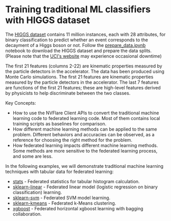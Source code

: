 
# Training traditional ML classifiers with HIGGS dataset

The [HIGGS dataset](https://mlphysics.ics.uci.edu/data/higgs/) contains 11 million instances, each with 28 attributes, for binary classification to predict whether an event corresponds to the decayment of a Higgs boson or not. Follow the [prepare_data.ipynb](prepare_data.ipynb) notebook to download the HIGGS dataset and prepare the data splits.
(Please note that the [UCI's website](https://mlphysics.ics.uci.edu/data/higgs/) may experience occasional downtime)

The first 21 features (columns 2-22) are kinematic properties measured by the particle detectors in the accelerator. 
The data has been produced using Monte Carlo simulations. The first 21 features are kinematic properties measured by the particle detectors in the accelerator. The last 7 features are functions of the first 21 features; these are high-level features derived by physicists to help discriminate between the two classes.

Key Concepts:
* How to use the NVFlare Client APIs to convert the traditional machine learning code to federated learning code. Most of them contains local training scripts as baselines for comparison.
* How different machine learning methods can be applied to the same problem. Different behaviors and accuracies can be observed, as a reference for choosing the right method for the problem.
* How federated learning impacts different machine learning methods. Some methods are more sensitive to the federated learning process, and some are less.

In the following examples, we will demonstrate traditional machine learning techniques with tabular data for federated learning:

* [stats](stats) - Federated statistics for tabular histogram calculation.
* [sklearn-linear](sklearn-linear) - Federated linear model (logistic regression on binary classification) learning.
* [sklearn-svm](sklearn-svm) - Federated SVM model learning.
* [sklearn-kmeans](sklearn-kmeans) - Federated k-Means clustering.
* [xgboost](xgboost) - Federated horizontal xgboost learning with bagging collaboration.


